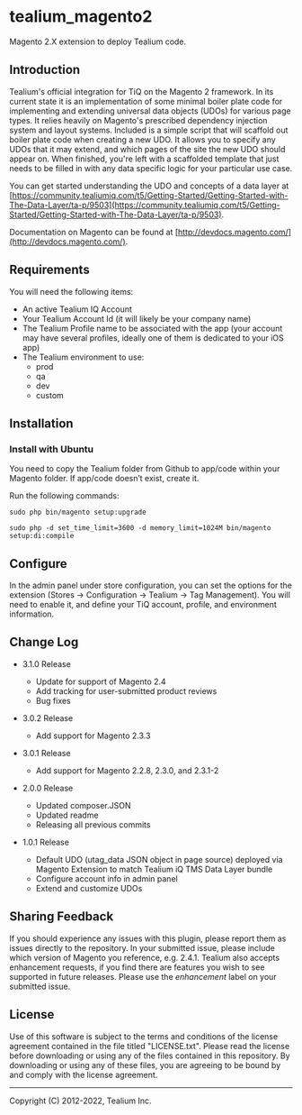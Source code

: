 # tealium_magento2
Magento 2.X extension to deploy Tealium code.

## Introduction
Tealium's official integration for TiQ on the Magento 2 framework. In its current state it is an implementation of some minimal boiler plate code for implementing and extending universal data objects (UDOs) for various page types. It relies heavily on Magento's prescribed dependency injection system and layout systems. Included is a simple script that will scaffold out boiler plate code when creating a new UDO. It allows you to specify any UDOs that it may extend, and which pages of the site the new UDO should appear on. When finished, you're left with a scaffolded template that just needs to be filled in with any data specific logic for your particular use case.

You can get started understanding the UDO and concepts of a data layer at [https://community.tealiumiq.com/t5/Getting-Started/Getting-Started-with-The-Data-Layer/ta-p/9503](https://community.tealiumiq.com/t5/Getting-Started/Getting-Started-with-The-Data-Layer/ta-p/9503).

Documentation on Magento can be found at [http://devdocs.magento.com/](http://devdocs.magento.com/).

## Requirements
You will need the following items:
- An active Tealium IQ Account
- Your Tealium Account Id (it will likely be your company name)
- The Tealium Profile name to be associated with the app (your account may have several profiles, ideally one of them is dedicated to your iOS app)
- The Tealium environment to use:
    - prod
    - qa
    - dev
    - custom

## Installation

### Install with Ubuntu
You need to copy the Tealium folder from Github to app/code within your Magento folder.  If app/code doesn’t exist, create it.

Run the following commands:
```
sudo php bin/magento setup:upgrade

sudo php -d set_time_limit=3600 -d memory_limit=1024M bin/magento setup:di:compile
```
## Configure
In the admin panel under store configuration, you can set the  options for the extension (Stores -> Configuration -> Tealium -> Tag Management). You will need to enable it, and define your TiQ account, profile, and environment information.

## Change Log

- 3.1.0 Release
    - Update for support of Magento 2.4
    - Add tracking for user-submitted product reviews
    - Bug fixes

- 3.0.2 Release
    - Add support for Magento 2.3.3

- 3.0.1 Release
    - Add support for Magento 2.2.8, 2.3.0, and 2.3.1-2

- 2.0.0 Release
    - Updated composer.JSON
    - Updated readme
    - Releasing all previous commits

- 1.0.1 Release
    - Default UDO (utag_data JSON object in page source) deployed via Magento Extension to match Tealium iQ TMS Data Layer bundle
    - Configure account info in admin panel
    - Extend and customize UDOs

## Sharing Feedback
If you should experience any issues with this plugin, please report them as issues directly to the repository. In your submitted issue, please include which version of Magento you reference, e.g. 2.4.1. Tealium also accepts enhancement requests, if you find there are features you wish to see supported in future releases. Please use the _enhancement_ label on your submitted issue.

## License
Use of this software is subject to the terms and conditions of the license agreement contained in the file titled "LICENSE.txt".  Please read the license before downloading or using any of the files contained in this repository. By downloading or using any of these files, you are agreeing to be bound by and comply with the license agreement.

---
Copyright (C) 2012-2022, Tealium Inc.
